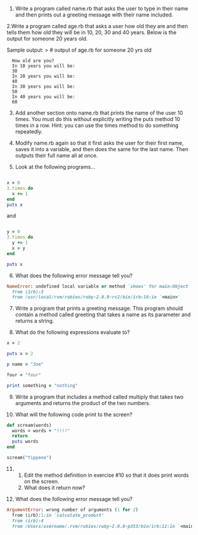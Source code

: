 1. Write a program called name.rb that asks the user to type in their name and then prints out a greeting message with their name included.


2.Write a program called age.rb that asks a user how old they are and then tells
them how old they will be in 10, 20, 30 and 40 years. Below is the output for
someone 20 years old.

Sample output:
    >
      # output of age.rb for someone 20 yrs old

      How old are you?
      In 10 years you will be:
      30
      In 20 years you will be:
      40
      In 30 years you will be:
      50
      In 40 years you will be:
      60

3. Add another section onto name.rb that prints the name of the user 10 times. You must do this without explicitly writing the puts method 10 times in a row. Hint: you can use the times method to do something repeatedly.

4. Modify name.rb again so that it first asks the user for their first name, saves it into a variable, and then does the same for the last name. Then outputs their full name all at once.

5. Look at the following programs...

```ruby

x = 0
3.times do
  x += 1
end
puts x

```

and

```ruby

y = 0
3.times do
  y += 1
  x = y
end

puts x

```

6. What does the following error message tell you?

```ruby
NameError: undefined local variable or method `shoes' for main:Object
  from (irb):3
  from /usr/local/rvm/rubies/ruby-2.0.0-rc2/bin/irb:16:in `<main>'

```

7. Write a program that prints a greeting message. This program should contain a
   method called greeting that takes a name as its parameter and returns a
string.

8. What do the following expressions evaluate to?

```ruby
x = 2

puts x = 2

p name = "Joe"

four = "four"

print something = "nothing"

```

9. Write a program that includes a method called multiply that takes two
   arguments and returns the product of the two numbers.

10. What will the following code print to the screen?

```ruby
def scream(words)
  words = words + "!!!!"
  return
  puts words
end

scream("Yippeee")

```

11. 1) Edit the method definition in exercise #10 so that it does print words on
    the screen.
    2) What does it return now?

12. What does the following error message tell you?

```ruby
ArgumentError: wrong number of arguments (1 for 2)
  from (irb):1:in `calculate_product'
  from (irb):4
  from /Users/username/.rvm/rubies/ruby-2.0.0-p353/bin/irb:12:in `<main>'

```
